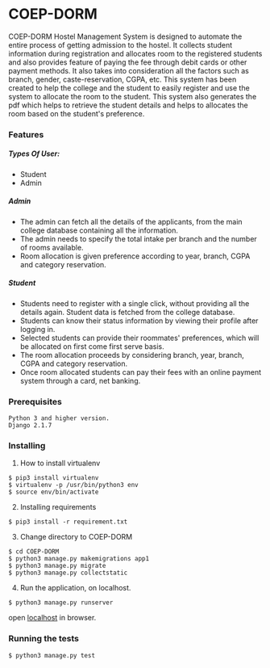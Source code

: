 # COEP-DORM

COEP-DORM Hostel Management System is designed to automate the entire process of getting admission to the hostel. It collects student information during registration and allocates room to the registered students and also provides feature of paying the fee through debit cards or other payment methods. It also takes into consideration all the factors such as branch, gender, caste-reservation, CGPA, etc. This system has been created to help the college and the student to easily register and use the system to allocate the room to the student. This system also generates the pdf which helps to retrieve the student details and helps to allocates the room based on the student's preference.

### Features

##### Types Of User:
 - Student
 - Admin
    
##### Admin
 - The admin can fetch all the details of the applicants, from the main college database containing all the information.
 - The admin needs to specify the total intake per branch and the number of rooms available.
 - Room allocation is given preference according to year, branch, CGPA and category reservation.

##### Student
 - Students need to register with a single click, without providing all the details again. Student data is fetched from the college database.
 - Students can know their status information by viewing their profile after logging in.
 - Selected students can provide their roommates' preferences, which will be allocated on first come first serve basis.
 - The room allocation proceeds by considering branch,  year, branch, CGPA and category reservation.
 - Once room allocated students can pay their fees with an online payment system through a card, net banking.

### Prerequisites
```
Python 3 and higher version.
Django 2.1.7
```

### Installing
1. How to install virtualenv
```
$ pip3 install virtualenv 
$ virtualenv -p /usr/bin/python3 env
$ source env/bin/activate
```

2. Installing requirements
```
$ pip3 install -r requirement.txt
```

3. Change directory to COEP-DORM
```
$ cd COEP-DORM
$ python3 manage.py makemigrations app1
$ python3 manage.py migrate
$ python3 manage.py collectstatic
```

4. Run the application, on localhost.
```
$ python3 manage.py runserver
```
open [localhost](http://127.0.0.1:8000/) in browser.

### Running the tests
```
$ python3 manage.py test
```
